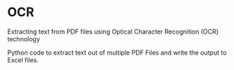 # OCR
Extracting text from PDF files using Optical Character Recognition (OCR) technology

Python code to extract text out of multiple PDF Files and write the output to Excel files.
